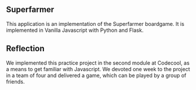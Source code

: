 ## Superfarmer

This application is an implementation of the Superfarmer boardgame. It is implemented in Vanilla Javascript with Python and Flask. 

## Reflection
      
We implemented this practice project in the second module at Codecool, as a means to get familiar with Javascript. We devoted one week to the project in a team of four and delivered a game, which can be played by a group of friends.
